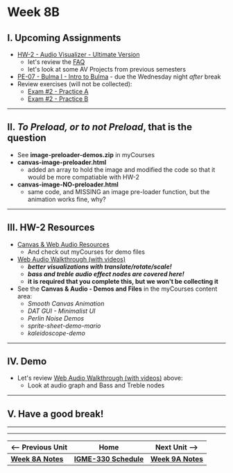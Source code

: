 # Week 8B

## I. Upcoming Assignments
- [HW-2 - Audio Visualizer - Ultimate Version](../hw/hw-2.md)
  - let's review the [FAQ](../hw/hw-2.md#x-faq)
  - let's look at some AV Projects from previous semesters
- [PE-07 - Bulma I - Intro to Bulma](../pe/pe-07.md) - due the Wednesday night *after* break
- Review exercises (will not be collected):
  - [Exam #2 - Practice A](../notes/exam-2-practice-A.md)
  - [Exam #2 - Practice B](../notes/exam-2-practice-B.md)
 
<hr>
 
 ## II. *To Preload, or to not Preload*, that is the question
 
 - See **image-preloader-demos.zip** in myCourses
 - **canvas-image-preloader.html**
   - added an array to hold the image and modified the code so that it would be more compatiable with HW-2
 - **canvas-image-NO-preloader.html**
   - same code, and MISSING an image pre-loader function, but the animation works fine, why?

<hr>

## III. HW-2 Resources
- [Canvas & Web Audio Resources](../notes/canvas-resources.md)
  - And check out myCourses for demo files
- [Web Audio Walkthrough (with videos)](../notes/webaudio-walkthrough.md)
  - ***better visualizations with translate/rotate/scale!***
  - ***bass and treble audio effect nodes are covered here!***
  - **it is required that you complete this, but we won't be collecting it**
 - See the **Canvas & Audio - Demos and Files** in the myCourses content area:
   - *Smooth Canvas Animation*
   - *DAT GUI - Minimalist UI*
   - *Perlin Noise Demos*
   - *sprite-sheet-demo-mario*
   - *kaleidoscope-demo*

<hr>

## IV. Demo
- Let's review [Web Audio Walkthrough (with videos)](../notes/webaudio-walkthrough.md) above:
  - Look at audio graph and Bass and Treble nodes

<hr>

## V. Have a good break!

<hr><hr>


| <-- Previous Unit | Home | Next Unit -->
| --- | --- | --- 
| [**Week 8A Notes**](08A.md)  |  [**IGME-330 Schedule**](../schedule.md) | [**Week 9A Notes**](09A.md)

